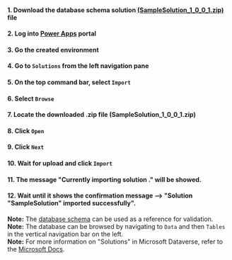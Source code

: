 #### 1. Download the database schema solution [(SampleSolution_1_0_0_1.zip)](SampleSolution_1_0_0_1.zip) file 

#### 2. Log into [Power Apps](https://make.powerapps.com/) portal

#### 3. Go the created environment

#### 4. Go to `Solutions` from the left navigation pane

#### 5. On the top command bar, select `Import`

#### 6. Select `Browse`

#### 7. Locate the downloaded .zip file (SampleSolution_1_0_0_1.zip)

#### 8. Click `Open`

#### 9. Click `Next`

#### 10. Wait for upload and click `Import`

#### 11. The message "Currently importing solution <solution name>." will be showed. 

#### 12. Wait until it shows the confirmation message --> "Solution "SampleSolution" imported successfully".

**Note:** The [database schema](Schema.md) can be used as a reference for validation.<br/>
**Note:** The database can be browsed by navigating to `Data` and then `Tables` in the vertical navigation bar on the left.<br/>
**Note:** For more information on "Solutions" in Microsoft Dataverse, refer to the [Microsoft Docs](https://docs.microsoft.com/en-us/powerapps/maker/data-platform/solutions-overview/).